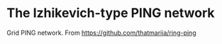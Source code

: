 # The Izhikevich-type PING network

Grid PING network.
From https://github.com/thatmariia/ring-ping
